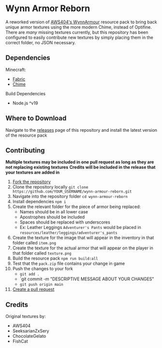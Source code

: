 # Wynn Armor Reborn

A reworked version of [AWS404&#39;s WynnArmour](https://github.com/aws404/WynnArmour) resource pack to bring back unique armor textures using the more modern Chime, instead of Optifine. There are *many* missing textures currently, but this repository has been configured to easily contribute new textures by simply placing them in the correct folder, no JSON necessary.

## Dependencies

Minecraft:

* [Fabric](https://fabricmc.net/)
* [Chime](https://www.curseforge.com/minecraft/mc-mods/chime-fabric)

Build Dependencies

* Node.js ^v19

## Where to Download

Navigate to the [releases](https://github.com/SlyCedix/wynn-armour-reborn/releases) page of this repository and install the latest version of the resource pack

## Contributing

**Multiple textures may be included in one pull request as long as they are not replacing existing textures**
**Credits will be included in the release that your textures are added in**

1. [Fork the repository](https://github.com/SlyCedix/wynn-armour-reborn/fork)
2. Clone the repository locally `git clone https://github.com/YOUR_USERNAME/wynn-armour-reborn.git`
3. Navigate into the repository folder `cd wynn-armour-reborn`
4. Install dependencies `npm i`
5. Create the relevant folder for the piece of armor being replaced:
   * Names should be in all lower case
   * Apostrophes should be included
   * Spaces should be replaced with underscores
   * Ex: Leather Leggings `Adventurer's Pants` would be placed in `resources/leather/leggings/adventurer's_pants`
6. Create the texture for the image that will appear in the inventory in that folder called `item.png`
7. Create the texture for the actual armor that will appear on the player in that folder called `texture.png`
8. Build the resource pack `npm run build:all`
9. Test that the `pack.zip` file contains your change in game
10. Push the changes to your fork
    * `git add .`
    * `git commit -m "DESCRIPTIVE MESSAGE ABOUT YOUR CHANGES"
    * `git push origin main`
11. [Create a pull request](https://github.com/SlyCedix/wynn-armour-reborn/compare)

## Credits

Original textures by:

* AWS404
* SeeksarianZxSery
* ChocolateGelato
* FishCat
